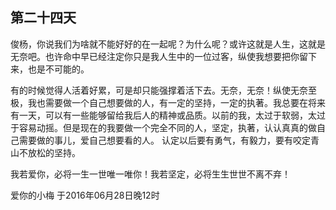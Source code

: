 ## 第二十四天

俊杨，你说我们为啥就不能好好的在一起呢？为什么呢？或许这就是人生，这就是无奈吧。也许命中早已经注定你只是我人生中的一位过客，纵使我想要把你留下来，也是不可能的。

有的时候觉得人活着好累，可是却只能强撑着活下去。无奈，无奈！纵使无奈至极，我也需要做一个自己想要做的人，有一定的坚持，一定的执著。我总要在将来有一天，可以有一些能够留给我后人的精神或品质。以前的我，太过于软弱，太过于容易动摇。但是现在的我要做一个完全不同的人，坚定，执著，认认真真的做自己需要做的事儿，爱自己想要看的人。
认定以后要有勇气，有毅力，要有咬定青山不放松的坚持。

我若爱你，必将一生一世唯一唯你！我若坚定，必将生生世世不离不弃！

爱你的小梅
于2016年06月28日晚12时
